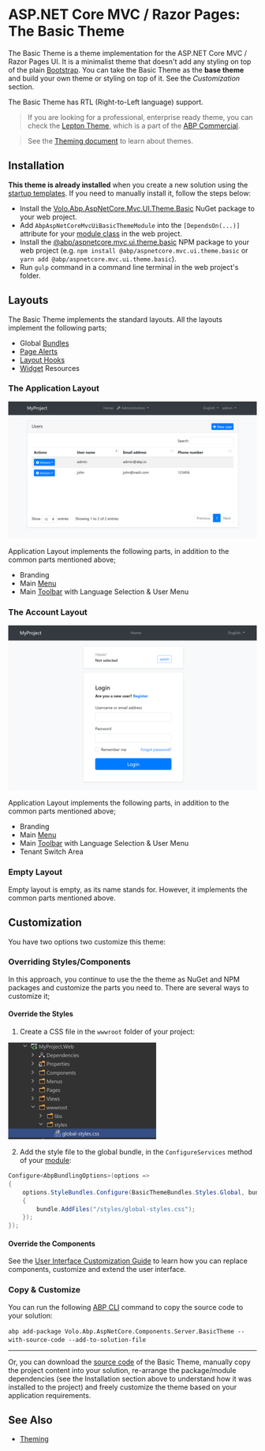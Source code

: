 # ASP.NET Core MVC / Razor Pages: The Basic Theme

The Basic Theme is a theme implementation for the ASP.NET Core MVC / Razor Pages UI. It is a minimalist theme that doesn't add any styling on top of the plain [Bootstrap](https://getbootstrap.com/). You can take the Basic Theme as the **base theme** and build your own theme or styling on top of it. See the *Customization* section.

The Basic Theme has RTL (Right-to-Left language) support.

> If you are looking for a professional, enterprise ready theme, you can check the [Lepton Theme](https://commercial.abp.io/themes), which is a part of the [ABP Commercial](https://commercial.abp.io/).

> See the [Theming document](Theming.md) to learn about themes.

## Installation

**This theme is already installed** when you create a new solution using the [startup templates](../../Startup-Templates/Index.md). If you need to manually install it, follow the steps below:

* Install the [Volo.Abp.AspNetCore.Mvc.UI.Theme.Basic](https://www.nuget.org/packages/Volo.Abp.AspNetCore.Mvc.UI.Theme.Basic) NuGet package to your web project.
* Add `AbpAspNetCoreMvcUiBasicThemeModule` into the `[DependsOn(...)]` attribute for your [module class](../../Module-Development-Basics.md) in the web project.
* Install the [@abp/aspnetcore.mvc.ui.theme.basic](https://www.npmjs.com/package/@abp/aspnetcore.mvc.ui.theme.basic) NPM package to your web project (e.g. `npm install @abp/aspnetcore.mvc.ui.theme.basic` or `yarn add @abp/aspnetcore.mvc.ui.theme.basic`).
* Run `gulp` command in a command line terminal in the web project's folder.

## Layouts

The Basic Theme implements the standard layouts. All the layouts implement the following parts;

* Global [Bundles](Bundling-Minification.md)
* [Page Alerts](Page-Alerts.md)
* [Layout Hooks](Layout-Hooks.md)
* [Widget](Widgets.md) Resources

### The Application Layout

![basic-theme-application-layout](../../images/basic-theme-application-layout.png)

Application Layout implements the following parts, in addition to the common parts mentioned above;

* Branding
* Main [Menu](Navigation-Menu.md)
* Main [Toolbar](Toolbars.md) with Language Selection & User Menu

### The Account Layout

![basic-theme-account-layout](../../images/basic-theme-account-layout.png)

Application Layout implements the following parts, in addition to the common parts mentioned above;

* Branding
* Main [Menu](Navigation-Menu.md)
* Main [Toolbar](Toolbars.md) with Language Selection & User Menu
* Tenant Switch Area

### Empty Layout

Empty layout is empty, as its name stands for. However, it implements the common parts mentioned above.

## Customization

You have two options two customize this theme:

### Overriding Styles/Components

In this approach, you continue to use the the theme as NuGet and NPM packages and customize the parts you need to. There are several ways to customize it;

#### Override the Styles

1. Create a CSS file in the `wwwroot` folder of your project:

![example-global-styles](../../images/example-global-styles.png)

2. Add the style file to the global bundle, in the `ConfigureServices` method of your [module](../../Module-Development-Basics.md):

````csharp
Configure<AbpBundlingOptions>(options =>
{
    options.StyleBundles.Configure(BasicThemeBundles.Styles.Global, bundle =>
    {
        bundle.AddFiles("/styles/global-styles.css");
    });
});
````

#### Override the Components

See the [User Interface Customization Guide](Customization-User-Interface.md) to learn how you can replace components, customize and extend the user interface.

### Copy & Customize

You can run the following [ABP CLI](../../CLI.md) command to copy the source code to your solution:

`abp add-package Volo.Abp.AspNetCore.Components.Server.BasicTheme --with-source-code --add-to-solution-file`

----

Or, you can download the [source code](https://github.com/abpframework/abp/tree/dev/modules/basic-theme/src/Volo.Abp.AspNetCore.Mvc.UI.Theme.Basic) of the Basic Theme, manually copy the project content into your solution, re-arrange the package/module dependencies (see the Installation section above to understand how it was installed to the project) and freely customize the theme based on your application requirements.

## See Also

* [Theming](Theming.md)